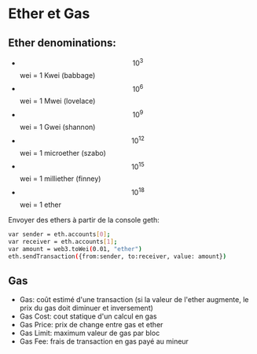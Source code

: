# Ether et Gas

## Ether  denominations:

  - $$10^3$$  wei = 1 Kwei (babbage)
  - $$10^6$$ wei = 1 Mwei (lovelace)
  - $$10^9$$  wei = 1 Gwei (shannon)
  - $$10^12$$  wei = 1 microether (szabo)
  - $$10^15$$  wei = 1 milliether (finney)
  - $$10^18$$  wei = 1 ether

Envoyer des ethers à partir de la console geth:
```bash
var sender = eth.accounts[0];
var receiver = eth.accounts[1];
var amount = web3.toWei(0.01, "ether")
eth.sendTransaction({from:sender, to:receiver, value: amount})
```

## Gas

  - Gas: coût estimé d'une transaction (si la valeur de l'ether augmente, le prix du gas doit diminuer et inversement)
  - Gas  Cost: cout statique d'un calcul en gas
  - Gas  Price: prix de change entre gas et ether
  - Gas  Limit: maximum valeur de gas par bloc 
  - Gas  Fee: frais de transaction en gas payé au mineur

